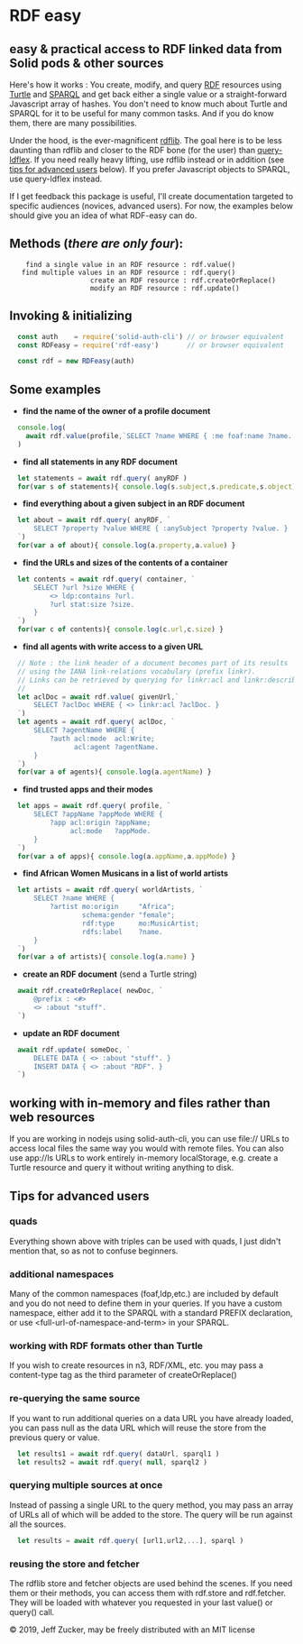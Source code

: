 # RDF easy

## easy & practical access to RDF linked data from Solid pods & other sources

Here's how it works :  You create, modify, and query [RDF](https://en.wikipedia.org/wiki/Resource_Description_Framework) resources using 
[Turtle](https://linkeddata.github.io/rdflib.js/Documentation/turtle-intro.html) and [SPARQL](https://en.wikipedia.org/wiki/SPARQL) and get back either a single value or a straight-forward 
Javascript array of hashes.  You don't need to know much about Turtle and 
SPARQL for it to be useful for many common tasks. And if you do know them, 
there are many possibilities.  

Under the hood, is the ever-magnificent [rdflib](https://github.com/linkeddata/rdflib.js/). The goal here is to be less
daunting than rdflib and closer to the RDF bone (for the user) than 
[query-ldflex](https://github.com/solid/query-ldflex).  If you need really heavy lifting, use rdflib instead or in addition (see [tips for advanced users](#advanced) below).  If you prefer Javascript objects to SPARQL, use query-ldflex instead.

If I get feedback this package is useful, I'll create documentation
targeted to specific audiences (novices, advanced users).  For now, the
examples below should give you an idea of what RDF-easy can do.

## Methods (<i>there are only four</i>):
```
    find a single value in an RDF resource : rdf.value()
   find multiple values in an RDF resource : rdf.query()
                    create an RDF resource : rdf.createOrReplace()
                    modify an RDF resource : rdf.update()
```
## Invoking & initializing
```javascript
  const auth    = require('solid-auth-cli') // or browser equivalent
  const RDFeasy = require('rdf-easy')       // or browser equivalent

  const rdf = new RDFeasy(auth)
```
## Some examples
- **find the name of the owner of a profile document**
```javascript
  console.log( 
    await rdf.value(profile,`SELECT ?name WHERE { :me foaf:name ?name. }`) 
  )
```
- **find all statements in any RDF document**
```javascript
  let statements = await rdf.query( anyRDF )
  for(var s of statements){ console.log(s.subject,s.predicate,s.object) }
```
- **find everything about a given subject in an RDF document**
```javascript
  let about = await rdf.query( anyRDF, `
      SELECT ?property ?value WHERE { :anySubject ?property ?value. }
  `)
  for(var a of about){ console.log(a.property,a.value) }
```
- **find the URLs and sizes of the contents of a container**
```javascript
  let contents = await rdf.query( container, `
      SELECT ?url ?size WHERE {
          <> ldp:contains ?url. 
          ?url stat:size ?size.
      }
  `)
  for(var c of contents){ console.log(c.url,c.size) }
```
- **find all agents with write access to a given URL**
```javascript
  // Note : the link header of a document becomes part of its results
  // using the IANA link-relations vocabulary (prefix linkr).
  // Links can be retrieved by querying for linkr:acl and linkr:describedBy
  //
  let aclDoc = await rdf.value( givenUrl,`
      SELECT ?aclDoc WHERE { <> linkr:acl ?aclDoc. }
  `)
  let agents = await rdf.query( aclDoc, `
      SELECT ?agentName WHERE { 
          ?auth acl:mode  acl:Write;
                acl:agent ?agentName.
      }
  `)
  for(var a of agents){ console.log(a.agentName) }
```
- **find trusted apps and their modes**
```javascript
  let apps = await rdf.query( profile, `
      SELECT ?appName ?appMode WHERE { 
          ?app acl:origin ?appName;
               acl:mode   ?appMode.
      }
  `)
  for(var a of apps){ console.log(a.appName,a.appMode) }
```
- **find African Women Musicans in a list of world artists**
```javascript
  let artists = await rdf.query( worldArtists, `
      SELECT ?name WHERE { 
          ?artist mo:origin     "Africa"; 
                  schema:gender "female";
                  rdf:type      mo:MusicArtist;
                  rdfs:label    ?name.
      }
  `)
  for(var a of artists){ console.log(a.name) }
```
- **create an RDF document** (send a Turtle string)
```javascript
  await rdf.createOrReplace( newDoc, `
      @prefix : <#>
      <> :about "stuff".
  `)
```
- **update an RDF document**
```javascript
  await rdf.update( someDoc, `
      DELETE DATA { <> :about "stuff". }
      INSERT DATA { <> :about "RDF". }
  `)
```
## working with in-memory and files rather than web resources

If you are working in nodejs using solid-auth-cli, you can use file:// URLs
to access local files the same way you would with remote files.  You can also
use app://ls URLs to work entirely in-memory localStorage, e.g. create a 
Turtle resource and query it without writing anything to disk.

## <a name="advanced">Tips for advanced users</a>

### quads

Everything shown above with triples can be used with quads, I just didn't
mention that, so as not to confuse beginners.

### additional namespaces

Many of the common namespaces (foaf,ldp,etc.) are included by default and
you do not need to define them in your queries.  If you have a custom 
namespace, either add it to the SPARQL with a standard PREFIX declaration,
or use &lt;full-url-of-namespace-and-term&gt; in your SPARQL.

### working with RDF formats other than Turtle

If you wish to create resources in n3, RDF/XML, etc. you may pass a
content-type tag as the third parameter of createOrReplace()

### re-querying the same source

If you want to run additional queries on a data URL you have
already loaded, you can pass null as the data URL which will
reuse the store from the previous query or value.
```javascript
  let results1 = await rdf.query( dataUrl, sparql1 )
  let results2 = await rdf.query( null, sparql2 )
```

### querying multiple sources at once

Instead of passing a single URL to the query method, you
may pass an array of URLs all of which will be added to the store.
The query will be run against all the sources.
```javascript
  let results = await rdf.query( [url1,url2,...], sparql )
```

### reusing the store and fetcher

The rdflib store and fetcher objects are used behind the scenes. If 
you need them or their methods, you can access them with rdf.store
and rdf.fetcher.  They will be loaded with whatever you requested 
in your last value() or query() call.

&copy; 2019, Jeff Zucker, may be freely distributed with an MIT license